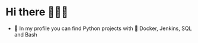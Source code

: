 # Hi there 👋👋👋

- 🌱 In my profile you can find Python projects with :whale: Docker, Jenkins, SQL and Bash

